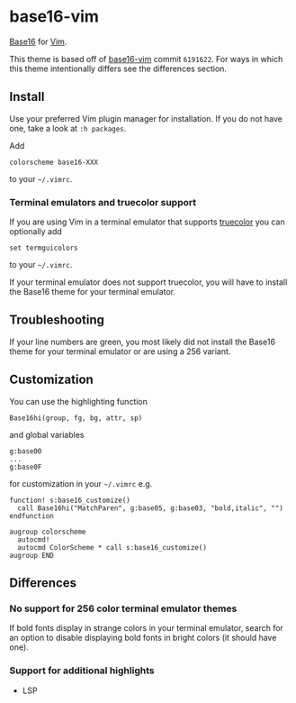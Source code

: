 # base16-vim

[Base16](http://chriskempson.com/projects/base16) for [Vim](https://www.vim.org).

This theme is based off of [base16-vim](https://github.com/chriskempson/base16-vim) commit `6191622`.
For ways in which this theme intentionally differs see the differences section.

## Install

Use your preferred Vim plugin manager for installation.
If you do not have one, take a look at `:h packages`.

Add
```
colorscheme base16-XXX
```
to your `~/.vimrc`.

### Terminal emulators and truecolor support

If you are using Vim in a terminal emulator that supports [truecolor](https://gist.github.com/XVilka/8346728) you can optionally add
```
set termguicolors
```
to your `~/.vimrc`.

If your terminal emulator does not support truecolor, you will have to install the Base16 theme for your terminal emulator.

## Troubleshooting

If your line numbers are green, you most likely did not install the Base16 theme for your terminal emulator or are using a 256 variant.

## Customization

You can use the highlighting function
```
Base16hi(group, fg, bg, attr, sp)
```
and global variables
```
g:base00
...
g:base0F
```
for customization in your `~/.vimrc` e.g.
```
function! s:base16_customize()
  call Base16hi("MatchParen", g:base05, g:base03, "bold,italic", "")
endfunction

augroup colorscheme
  autocmd!
  autocmd ColorScheme * call s:base16_customize()
augroup END
```

## Differences

### No support for 256 color terminal emulator themes

If bold fonts display in strange colors in your terminal emulator, search for an option to disable displaying bold fonts in bright colors (it should have one).

### Support for additional highlights

- LSP
